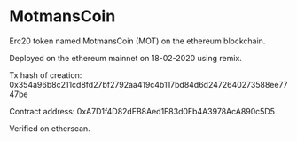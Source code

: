 # MotmansCoin
Erc20 token named MotmansCoin (MOT) on the ethereum blockchain.

Deployed on the ethereum mainnet on 18-02-2020 using remix.

Tx hash of creation: 0x354a96b8c211cd8fd27bf2792aa419c4b117bd84d6d2472640273588ee7747be

Contract address: 0xA7D1f4D82dFB8Aed1F83d0Fb4A3978AcA890c5D5

Verified on etherscan.
